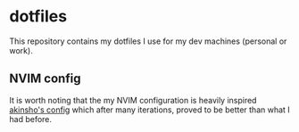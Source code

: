 # dotfiles

This repository contains my dotfiles I use for my dev machines (personal or
work).

## NVIM config

It is worth noting that the my NVIM configuration is heavily inspired [akinsho's
config](https://github.com/akinsho/dotfiles/tree/main/.config/nvim) which after
many iterations, proved to be better than what I had before.
